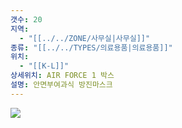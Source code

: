 ```yaml
---
갯수: 20
지역:
  - "[[../../ZONE/사무실|사무실]]"
종류: "[[../../TYPES/의료용품|의료용품]]"
위치:
  - "[[K-L]]"
상세위치: AIR FORCE 1 박스
설명: 안면부여과식 방진마스크
---
```

![](http://192.168.50.22/devices/240821_IMG_0009.jpg)
